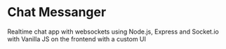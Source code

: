 # Chat Messanger
Realtime chat app with websockets using Node.js, Express and Socket.io with Vanilla JS on the frontend with a custom UI
